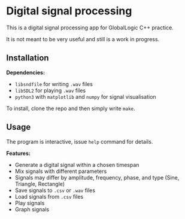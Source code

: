 # Digital signal processing

This is a digital signal processing app for GlobalLogic C++ practice.

It is not meant to be very useful and still is a work in progress.

## Installation

**Dependencies:**

- `libsndfile` for writing `.wav` files
- `libSDL2` for playing `.wav` files
- `python3` with `matplotlib` and `numpy` for signal visualisation

To install, clone the repo and then simply write `make`.

## Usage

The program is interactive, issue `help` command for details.

**Features:**

- Generate a digital signal within a chosen timespan
- Mix signals with different parameters
- Signals may differ by amplitude, frequency, phase, and type (Sine, Triangle, Rectangle)
- Save signals to `.csv` or `.wav` files
- Load signals from `.csv` files
- Play signals
- Graph signals
